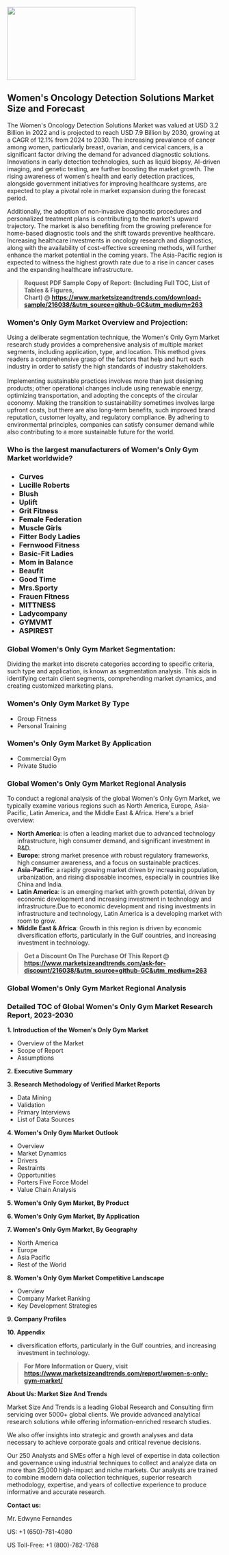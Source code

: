 <p><img class="alignnone size-medium wp-image-20088" src="https://ffe5etoiles.com/wp-content/uploads/2024/12/MST1-300x171.png" alt="" width="300" height="171" /></p><h2>Women's Oncology Detection Solutions Market Size and Forecast</h2><p>The Women's Oncology Detection Solutions Market was valued at USD 3.2 Billion in 2022 and is projected to reach USD 7.9 Billion by 2030, growing at a CAGR of 12.1% from 2024 to 2030. The increasing prevalence of cancer among women, particularly breast, ovarian, and cervical cancers, is a significant factor driving the demand for advanced diagnostic solutions. Innovations in early detection technologies, such as liquid biopsy, AI-driven imaging, and genetic testing, are further boosting the market growth. The rising awareness of women's health and early detection practices, alongside government initiatives for improving healthcare systems, are expected to play a pivotal role in market expansion during the forecast period.</p><p>Additionally, the adoption of non-invasive diagnostic procedures and personalized treatment plans is contributing to the market's upward trajectory. The market is also benefiting from the growing preference for home-based diagnostic tools and the shift towards preventive healthcare. Increasing healthcare investments in oncology research and diagnostics, along with the availability of cost-effective screening methods, will further enhance the market potential in the coming years. The Asia-Pacific region is expected to witness the highest growth rate due to a rise in cancer cases and the expanding healthcare infrastructure.</p></p><blockquote id="" class=""><strong>Request PDF Sample Copy of Report: (Including Full TOC, List of Tables &amp; Figures, Chart)&nbsp;@&nbsp;<strong><a href="https://www.marketsizeandtrends.com/download-sample/216038/&utm_source=github-GC&utm_medium=263" target="_blank">https://www.marketsizeandtrends.com/download-sample/216038/&utm_source=github-GC&utm_medium=263</a></strong></strong></blockquote><h3 id="" class="">Women's Only Gym Market&nbsp;Overview and Projection:</h3><p id="" class="">Using a deliberate segmentation technique, the Women's Only Gym Market research study provides a comprehensive analysis of multiple market segments, including application, type, and location. This method gives readers a comprehensive grasp of the factors that help and hurt each industry in order to satisfy the high standards of industry stakeholders. <br /> <br />Implementing sustainable practices involves more than just designing products; other operational changes include using renewable energy, optimizing transportation, and adopting the concepts of the circular economy. Making the transition to sustainability sometimes involves large upfront costs, but there are also long-term benefits, such improved brand reputation, customer loyalty, and regulatory compliance. By adhering to environmental principles, companies can satisfy consumer demand while also contributing to a more sustainable future for the world.</p><h3 id="" class="">Who is the largest manufacturers of&nbsp;Women's Only Gym Market worldwide?</h3><h3 class=""><p><ul><li>Curves </li><li> Lucille Roberts </li><li> Blush </li><li> Uplift </li><li> Grit Fitness </li><li> Female Federation </li><li> Muscle Girls </li><li> Fitter Body Ladies </li><li> Fernwood Fitness </li><li> Basic-Fit Ladies </li><li> Mom in Balance </li><li> Beaufit </li><li> Good Time </li><li> Mrs.Sporty </li><li> Frauen Fitness </li><li> MITTNESS </li><li> Ladycompany </li><li> GYMVMT </li><li> ASPIREST</li></ul></p></h3><h3 id="" class="">Global&nbsp;Women's Only Gym Market Segmentation:</h3><p id="" class="">Dividing the market into discrete categories according to specific criteria, such type and application, is known as segmentation analysis. This aids in identifying certain client segments, comprehending market dynamics, and creating customized marketing plans.</p><h3 id="" class="">Women's Only Gym Market&nbsp;By Type</h3><p><p><ul><li>Group Fitness</li><li> Personal Training</p></li></ul></p></p><h3 id="" class="">Women's Only Gym Market&nbsp;By Application</h3><p class=""><p><ul><li>Commercial Gym</li><li> Private Studio</li></ul></p></p><h3 id="" class="">Global Women's Only Gym Market Regional Analysis</h3><p id="" class="">To conduct a regional analysis of the global Women's Only Gym Market, we typically examine various regions such as North America, Europe, Asia-Pacific, Latin America, and the Middle East &amp; Africa. Here's a brief overview:</p><ul><li><strong>North America</strong>: is often a leading market due to advanced technology infrastructure, high consumer demand, and significant investment in R&amp;D.</li><li><strong>Europe</strong>: strong market presence with robust regulatory frameworks, high consumer awareness, and a focus on sustainable practices.</li><li><strong>Asia-Pacific</strong>: a rapidly growing market driven by increasing population, urbanization, and rising disposable incomes, especially in countries like China and India.</li><li><strong>Latin America</strong>: is an emerging market with growth potential, driven by economic development and increasing investment in technology and infrastructure.Due to economic development and rising investments in infrastructure and technology, Latin America is a developing market with room to grow.</li><li><strong>Middle East &amp; Africa</strong>: Growth in this region is driven by economic diversification efforts, particularly in the Gulf countries, and increasing investment in technology.</li></ul><blockquote id="" class=""><strong>Get a Discount On The Purchase Of This Report @ <strong><a href="https://www.marketsizeandtrends.com/ask-for-discount/216038/&utm_source=github-GC&utm_medium=263" target="_blank">https://www.marketsizeandtrends.com/ask-for-discount/216038/&utm_source=github-GC&utm_medium=263</a></strong></strong></blockquote><h3 id="" class="">Global Women's Only Gym Market Regional Analysis</h3><h3 id="" class="">Detailed TOC of Global Women's Only Gym Market Research Report, 2023-2030</h3><p id="" class=""><strong>1. Introduction of the Women's Only Gym Market</strong></p><ul><li>Overview of the Market</li><li>Scope of Report</li><li>Assumptions</li></ul><p id="" class=""><strong>2. Executive Summary</strong></p><p id="" class=""><strong>3. Research Methodology of Verified Market Reports</strong></p><ul><li>Data Mining</li><li>Validation</li><li>Primary Interviews</li><li>List of Data Sources</li></ul><p id="" class=""><strong>4. Women's Only Gym Market Outlook</strong></p><ul><li>Overview</li><li>Market Dynamics</li><li>Drivers</li><li>Restraints</li><li>Opportunities</li><li>Porters Five Force Model</li><li>Value Chain Analysis</li></ul><p id="" class=""><strong>5. Women's Only Gym Market, By Product</strong></p><p id="" class=""><strong>6. Women's Only Gym Market, By Application</strong></p><p id="" class=""><strong>7. Women's Only Gym Market, By Geography</strong></p><ul><li>North America</li><li>Europe</li><li>Asia Pacific</li><li>Rest of the World</li></ul><p id="" class=""><strong>8. Women's Only Gym Market Competitive Landscape</strong></p><ul><li>Overview</li><li>Company Market Ranking</li><li>Key Development Strategies</li></ul><p id="" class=""><strong>9. Company Profiles</strong></p><p id="" class=""><strong>10. Appendix</strong></p><ul><li>diversification efforts, particularly in the Gulf countries, and increasing investment in technology.</li></ul><blockquote id="" class=""><strong>For More Information or Query, visit <strong><strong><a href="https://www.marketsizeandtrends.com/report/women-s-only-gym-market/" target="_blank">https://www.marketsizeandtrends.com/report/women-s-only-gym-market/</a></strong></strong></strong></blockquote><p id="" class=""><strong>About Us: Market Size And Trends</strong></p><p id="" class="">Market Size And Trends is a leading Global Research and Consulting firm servicing over 5000+ global clients. We provide advanced analytical research solutions while offering information-enriched research studies.</p><p id="" class="">We also offer insights into strategic and growth analyses and data necessary to achieve corporate goals and critical revenue decisions.</p><p id="" class="">Our 250 Analysts and SMEs offer a high level of expertise in data collection and governance using industrial techniques to collect and analyze data on more than 25,000 high-impact and niche markets. Our analysts are trained to combine modern data collection techniques, superior research methodology, expertise, and years of collective experience to produce informative and accurate research.</p><p id="" class=""><strong>Contact us:</strong></p><p id="" class="">Mr. Edwyne Fernandes</p><p id="" class="">US: +1 (650)-781-4080</p><p id="" class="">US Toll-Free: +1 (800)-782-1768</p>
